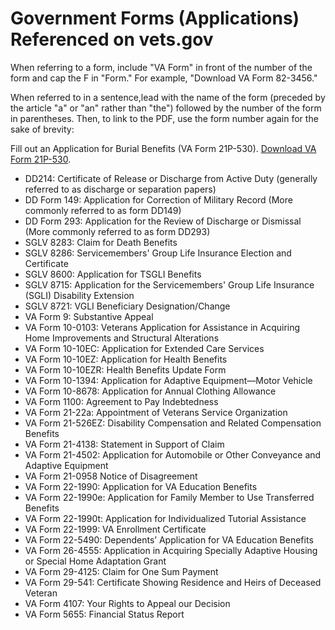# Government Forms (Applications) Referenced on vets.gov

When referring to a form, include "VA Form" in front of the number of the form and cap the F in "Form." For example, "Download VA Form 82-3456."

When referred to in a sentence,lead with the name of the form (preceded by the article "a" or "an" rather than "the") followed by the number of the form in parentheses. Then, to link to the PDF, use the form number again for the sake of brevity:

Fill out an Application for Burial Benefits (VA Form 21P-530). [Download VA Form 21P-530](https://www.vba.va.gov/pubs/forms/VBA-21P-530-ARE.pdf).

- DD214: Certificate of Release or Discharge from Active Duty (generally referred to as discharge or separation papers)
- DD Form 149: Application for Correction of Military Record (More commonly referred to as form DD149)
- DD Form 293: Application for the Review of Discharge or Dismissal (More commonly referred to as form DD293)
- SGLV 8283: Claim for Death Benefits
- SGLV 8286: Servicemembers' Group Life Insurance Election and Certificate
- SGLV 8600: Application for TSGLI Benefits
- SGLV 8715: Application for the Servicemembers' Group Life Insurance (SGLI) Disability Extension
- SGLV 8721: VGLI Beneficiary Designation/Change
- VA Form 9: Substantive Appeal
- VA Form 10-0103: Veterans Application for Assistance in Acquiring Home Improvements and Structural Alterations
- VA Form 10-10EC: Application for Extended Care Services
- VA Form 10-10EZ: Application for Health Benefits
- VA Form 10-10EZR: Health Benefits Update Form
- VA Form 10-1394: Application for Adaptive Equipment—Motor Vehicle
- VA Form 10-8678: Application for Annual Clothing Allowance
- VA Form 1100: Agreement to Pay Indebtedness
- VA Form 21-22a: Appointment of Veterans Service Organization
- VA Form 21-526EZ: Disability Compensation and Related Compensation Benefits
- VA Form 21-4138: Statement in Support of Claim
- VA Form 21-4502: Application for Automobile or Other Conveyance and Adaptive Equipment
- VA Form 21-0958 Notice of Disagreement
- VA Form 22-1990: Application for VA Education Benefits
- VA Form 22-1990e: Application for Family Member to Use Transferred Benefits
- VA Form 22-1990t: Application for Individualized Tutorial Assistance
- VA Form 22-1999: VA Enrollment Certificate
- VA Form 22-5490: Dependents’ Application for VA Education Benefits
- VA Form 26-4555: Application in Acquiring Specially Adaptive Housing or Special Home Adaptation Grant
- VA Form 29-4125: Claim for One Sum Payment
- VA Form 29-541: Certificate Showing Residence and Heirs of Deceased Veteran
- VA Form 4107: Your Rights to Appeal our Decision
- VA Form 5655: Financial Status Report
